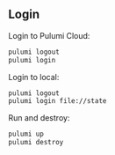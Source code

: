 ## Login

Login to Pulumi Cloud:
```sh
pulumi logout
pulumi login
```

Login to local:
```sh
pulumi logout
pulumi login file://state
```

Run and destroy:
```sh
pulumi up
pulumi destroy
```